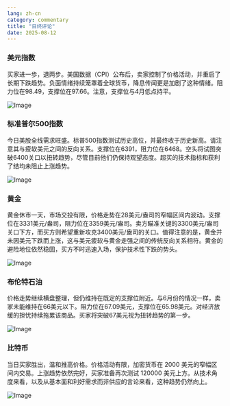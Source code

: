 ```yaml
---
lang: zh-cn
category: commentary
title: "日终评论"
date: 2025-08-12
---
```


### 美元指数

买家进一歩，退两步。美国数据（CPI）公布后，卖家控制了价格活动，并重启了长期下跌趋势。负面情绪持续笼罩着全球货币，降息传闻更是加剧了这种情绪。阻力位在98.49，支撑位在97.66。注意，支撑位与4月低点持平。

![Image](https://markleighedu.github.io/img/Aug-2025/12-Aug-2025/usdindex.jpg)

### 标准普尔500指数

今日美股全线需求旺盛。标普500指数测试历史高位，并最终收于历史新高。请注意其与疲软美元之间的反向关系。支撑位在6391，阻力位在6468。空头将试图突破6400关口以扭转趋势，尽管目前他们仍保持观望态度。超买的技术指标和获利了结均未阻止上涨趋势。

![Image](https://markleighedu.github.io/img/Aug-2025/12-Aug-2025/sp500.jpg)

### 黄金

黄金休市一天，市场交投有限，价格走势在28美元/盎司的窄幅区间内波动。支撑位在3331美元/盎司，阻力位在3359美元/盎司。卖方瞄准关键的3300美元/盎司关口下方，而买方则希望重新攻克3400美元/盎司的关口。值得注意的是，黄金并未因美元下跌而上涨，这与美元疲软与黄金走强之间的传统反向关系相符。黄金的避险地位依然稳固，买方不时迅速入场，保护技术性下跌的势头。

![Image](https://markleighedu.github.io/img/Aug-2025/12-Aug-2025/gold.jpg)

### 布伦特石油

价格走势继续横盘整理，但仍维持在既定的支撑位附近。与6月份的情况一样，卖家未能维持在66美元以下。阻力位在67.09美元，支撑位在65.98美元。对经济放缓的担忧持续拖累该商品。买家将突破67美元视为扭转趋势的第一步。

![Image](https://markleighedu.github.io/img/Aug-2025/12-Aug-2025/brentoil.jpg)

### 比特币

当日买家胜出，温和推高价格。价格活动有限，加密货币在 2000 美元的窄幅区间内交易。上涨趋势依然完好，买家准备再次测试 120000 美元上方。从技术角度来看，以及从基本面和利好需求而非供应的言论来看，这种趋势仍然向上。

![Image](https://markleighedu.github.io/img/Aug-2025/12-Aug-2025/bitcoin.jpg)

